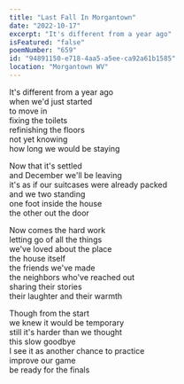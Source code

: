 ```yaml
---
title: "Last Fall In Morgantown"
date: "2022-10-17"
excerpt: "It's different from a year ago"
isFeatured: "false"
poemNumber: "659"
id: "94891150-e718-4aa5-a5ee-ca92a61b1585"
location: "Morgantown WV"
---
```


It's different from a year ago  
when we'd just started  
to move in  
fixing the toilets  
refinishing the floors  
not yet knowing  
how long we would be staying

Now that it's settled  
and December we'll be leaving  
it's as if our suitcases were already packed  
and we two standing  
one foot inside the house  
the other out the door

Now comes the hard work  
letting go of all the things  
we've loved about the place  
the house itself  
the friends we've made  
the neighbors who've reached out  
sharing their stories  
their laughter and their warmth

Though from the start  
we knew it would be temporary  
still it's harder than we thought  
this slow goodbye  
I see it as another chance to practice  
improve our game  
be ready for the finals
